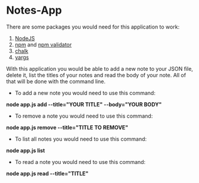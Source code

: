 # Notes-App
There are some packages you would need for this application to work:
1. [NodeJS](https://nodejs.org/dist/latest-v11.x/docs/api/)
2. [npm](https://www.npmjs.com/) and [npm validator](https://www.npmjs.com/package/validator)
3. [chalk](https://www.npmjs.com/package/chalk)
4. [yargs](https://www.npmjs.com/package/yargs)

With this application you would be able to add a new note to your JSON file, delete it, list the titles of your notes
and read the body of your note. All of that will be done with the command line.


* To add a new note you would need to use this command:

**node app.js add --title="YOUR TITLE" --body="YOUR BODY"**

* To remove a note you would need to use this command:

**node app.js remove --title="TITLE TO REMOVE"**

* To list all notes you would need to use this command:

**node app.js list**

* To read a note you would need to use this command:

**node app.js read --title="TITLE"**
